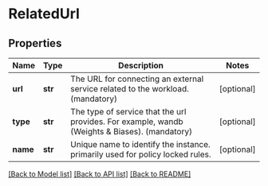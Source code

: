 # RelatedUrl

## Properties
Name | Type | Description | Notes
------------ | ------------- | ------------- | -------------
**url** | **str** | The URL for connecting an external service related to the workload. (mandatory) | [optional] 
**type** | **str** | The type of service that the url provides. For example, wandb (Weights &amp; Biases). (mandatory) | [optional] 
**name** | **str** | Unique name to identify the instance. primarily used for policy locked rules. | [optional] 

[[Back to Model list]](../README.md#documentation-for-models) [[Back to API list]](../README.md#documentation-for-api-endpoints) [[Back to README]](../README.md)


